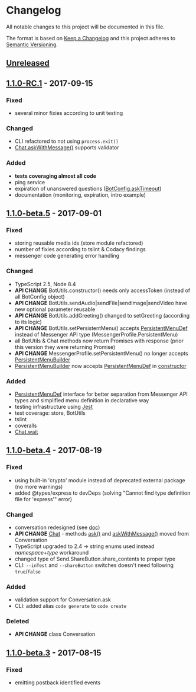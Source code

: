 # Changelog
All notable changes to this project will be documented in this file.

The format is based on [Keep a Changelog](http://keepachangelog.com/en/1.0.0/)
and this project adheres to [Semantic Versioning](http://semver.org/spec/v2.0.0.html).

## [Unreleased]

<a id="latest"></a>

## [1.1.0-RC.1] - 2017-09-15
### Fixed
- several minor fixies according to unit testing

### Changed
- CLI refactored to not using `process.exit()`
- [Chat.askWithMessage()](./doc/classes/chat.md) supports validator

### Added
- **tests coveraging almost all code**
- ping service
- expiration of unanswered questions ([BotConfig.askTimeout](doc/interfaces/botconfig.md#asktimeout))
- documentation (monitoring, expiration, intro example)

## [1.1.0-beta.5] - 2017-09-01
### Fixed
- storing reusable media ids (store module refactored)
- number of fixies according to tslint & Codacy findings
- messenger code generating error handling

### Changed
- TypeScript 2.5, Node 8.4
- **API CHANGE** BotUtils.constructor() needs only accessToken (instead of all BotConfig object)
- **API CHANGE** BotUtils.sendAudio|sendFile|sendImage|sendVideo have new optional parameter reusable
- **API CHANGE** BotUtils.addGreeting() changed to setGreeting (according to its logic)
- **API CHANGE** BotUtils.setPersistentMenu() accepts [PersistentMenuDef](./doc/interfaces/persistentmenudef.md) instead of Messenger API type (MessengerProfile.PersistentMenu)
- all BotUtils & Chat methods now return Promises with response (prior this version they were returning Promise<void>)
- **API CHANGE** MessengerProfile.setPersistentMenu() no longer accepts [PersistentMenuBuilder](./doc/classes/persistentmenubuilder.md)
- [PersistentMenuBuilder](./doc/classes/persistentmenubuilder.md) now accepts [PersistentMenuDef](./doc/interfaces/persistentmenudef.md) in [constructor](./doc/classes/persistentmenubuilder.md#constructor)

### Added
- [PersistentMenuDef](./doc/interfaces/persistentmenudef.md) interface for better separation from Messenger API types and simplified menu definition in declarative way
- testing infrastructure using [Jest](https://facebook.github.io/jest/)
- test coverage: store, BotUtils
- tslint
- coveralls
- [Chat.wait](doc/classes/chat.md#wait)

## [1.1.0-beta.4] - 2017-08-19
### Fixed
- using built-in 'crypto' module instead of deprecated external package (no more warnings)
- added @types/express to devDeps (solving "Cannot find type definition file for 'express'" error)

### Changed
- conversation redesigned (see [doc](./README.md#conversation))
- **API CHANGE** [Chat](./doc/classes/chat.md) - methods [ask()](./doc/classes/chat.md#ask) and [askWithMessage()](./doc/classes/chat.md#askwithmessage) moved from Conversation
- TypeScript upgraded to 2.4 -> string enums used instead *namespace+type* workaround
- changed type of Send.ShareButton.share_contents to proper type
- CLI: `--inTest` and `--shareButton` switches doesn't need following `true`/`false`

### Added
- validation support for Conversation.ask
- CLI: added alias `code generate` to `code create`

### Deleted
- **API CHANGE** class Conversation

## [1.1.0-beta.3] - 2017-08-15
### Fixed
- emitting postback identified events

[Unreleased]: https://github.com/aiteq/messenger-bot/compare/v1.1.0-RC.1...HEAD
[1.1.0-RC.1]: https://github.com/aiteq/messenger-bot/compare/v1.1.0-beta.5...v1.1.0-RC.1
[1.1.0-beta.5]: https://github.com/aiteq/messenger-bot/compare/v1.1.0-beta.4...v1.1.0-beta.5
[1.1.0-beta.4]: https://github.com/aiteq/messenger-bot/compare/v1.1.0-beta.3...v1.1.0-beta.4
[1.1.0-beta.3]: https://github.com/aiteq/messenger-bot/compare/v1.1.0-beta.2...v1.1.0-beta.3
